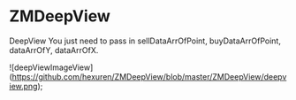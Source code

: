 # ZMDeepView
DeepView
You just need to pass in sellDataArrOfPoint, buyDataArrOfPoint, dataArrOfY, dataArrOfX.

![deepViewImageView] (https://github.com/hexuren/ZMDeepView/blob/master/ZMDeepView/deepview.png);
